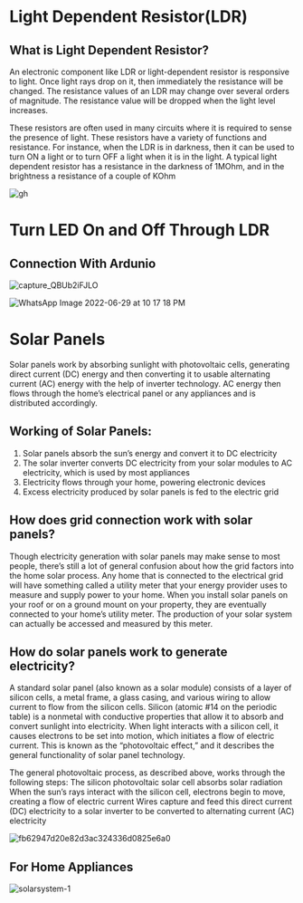  # Light Dependent Resistor(LDR)
 ## What is Light Dependent Resistor?
 An electronic component like LDR or light-dependent resistor is responsive to light. Once light rays drop on it, then immediately the resistance will be changed. The resistance values of an LDR may change over several orders of magnitude. The resistance value will be dropped when the light level increases.


These resistors are often used in many circuits where it is required to sense the presence of light. These resistors have a variety of functions and resistance. For instance, when the LDR is in darkness, then it can be used to turn ON a light or to turn OFF a light when it is in the light. A typical light dependent resistor has a resistance in the darkness of 1MOhm, and in the brightness a resistance of a couple of KOhm

![gh](https://user-images.githubusercontent.com/84783465/176488720-308fee45-3afd-4bed-b3c3-25f648fd9850.jpg)
# Turn LED On and Off Through LDR
## Connection With Ardunio


![capture_QBUb2iFJLO](https://user-images.githubusercontent.com/84783465/176489410-9635660a-da85-4eaf-a75a-d8f2d159c3ad.PNG)

![WhatsApp Image 2022-06-29 at 10 17 18 PM](https://user-images.githubusercontent.com/84783465/176493585-ce1f0d95-f915-4d12-90b5-2e92d6668823.jpeg)





# Solar Panels

Solar panels work by absorbing sunlight with photovoltaic cells, generating direct current (DC) energy and then converting it to usable alternating current (AC) energy with the help of inverter technology. AC energy then flows through the home’s electrical panel or any appliances  and is distributed accordingly. 

## Working of Solar Panels:

1. Solar panels absorb the sun’s energy and convert it to DC electricity
2. The solar inverter converts DC electricity from your solar modules to AC electricity, which is used by most appliances
3. Electricity flows through your home, powering electronic devices
4. Excess electricity produced by solar panels is fed to the electric grid

## How does grid connection work with solar panels?

Though electricity generation with solar panels may make sense to most people, there’s still a lot of general confusion about how the grid factors into the home solar process. Any home that is connected to the electrical grid will have something called a utility meter that your energy provider uses to measure and supply power to your home. When you install solar panels on your roof or on a ground mount on your property, they are eventually connected to your home’s utility meter. The production of your solar system can actually be accessed and measured by this meter.

## How do solar panels work to generate electricity?

A standard solar panel (also known as a solar module) consists of a layer of silicon cells, a metal frame, a glass casing, and various wiring to allow current to flow from the silicon cells. Silicon (atomic #14 on the periodic table) is a nonmetal with conductive properties that allow it to absorb and convert sunlight into electricity. When light interacts with a silicon cell, it causes electrons to be set into motion, which initiates a flow of electric current. This is known as the “photovoltaic effect,” and it describes the general functionality of solar panel technology.


The general photovoltaic process, as described above, works through the following steps:
The silicon photovoltaic solar cell absorbs solar radiation
When the sun’s rays interact with the silicon cell, electrons begin to move, creating a flow of electric current
Wires capture and feed this direct current (DC) electricity to a solar inverter to be converted to alternating current (AC) electricity

![fb62947d20e82d3ac324336d0825e6a0](https://user-images.githubusercontent.com/84783465/176492157-2dd16389-936f-4167-bab7-5406ac518cc9.jpg)

## For Home Appliances

![solarsystem-1](https://user-images.githubusercontent.com/84783465/176492183-fc6acaf4-0169-4891-9ba3-02264854da92.jpg)


